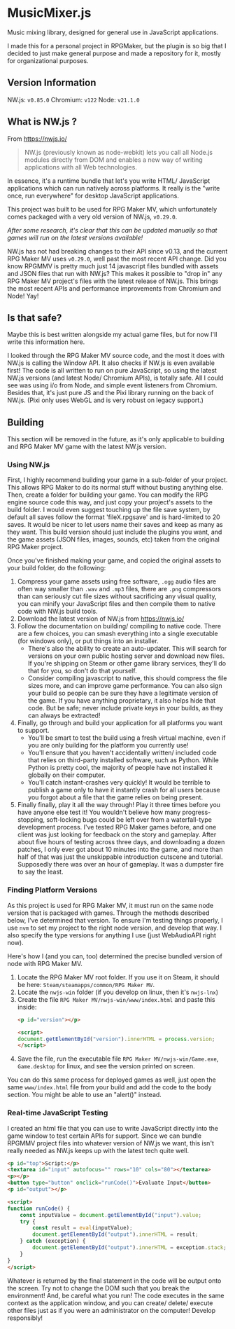 # MusicMixer.js

Music mixing library, designed for general use in JavaScript applications.

I made this for a personal project in RPGMaker, but the plugin is so big that I decided to just make general purpose
and made a repository for it, mostly for organizational purposes.

## Version Information

NW.js: `v0.85.0`
Chromium: `v122`
Node: `v21.1.0`

## What is NW.js ?

From <https://nwjs.io/>
> NW.js (previously known as node-webkit) lets you call all Node.js modules directly from DOM and enables a new way of writing applications with all Web technologies.

In essence, it's a runtime bundle that let's you write HTML/ JavaScript applications which can run natively across platforms. It really is the "write once, run everywhere" for desktop JavaScript applications.

This project was built to be used for RPG Maker MV, which unfortunately comes packaged with a very old version of NW.js, `v0.29.0`.

*After some research, it's clear that this can be updated manually so that games will run on the latest versions available!*

NW.js has not had breaking changes to their API since v0.13, and the current RPG Maker MV uses `v0.29.0`, well past the most recent API change. Did you know RPGMMV is pretty much just 14 javascript files bundled with assets and JSON files that run with NW.js? This makes it possible to "drop in" any RPG Maker MV project's files with the latest release of NW.js. This brings the most recent APIs and performance improvements from Chromium and Node! Yay!

## Is that safe?

Maybe this is best written alongside my actual game files, but for now I'll write this information here.

I looked through the RPG Maker MV source code, and the most it does with NW.js is calling the Window API. It also checks if NW.js is even available first! The code is all written to run on pure JavaScript, so using the latest NW.js versions (and latest Node/ Chromium APIs), is totally safe. All I could see was using i/o from Node, and simple event listeners from Chromium. Besides that, it's just pure JS and the Pixi library running on the back of NW.js. (Pixi only uses WebGL and is very robust on legacy support.)

## Building

This section will be removed in the future, as it's only applicable to building and RPG Maker MV game with the latest NW.js version.

### Using NW.js

First, I highly recommend building your game in a sub-folder of your project. This allows RPG Maker to do its normal stuff without busting anything else. Then, create a folder for building your game. You can modify the RPG engine source code this way, and just copy your project's assets to the build folder. I would even suggest touching up the file save system, by default all saves follow the format 'fileX.rpgsave' and is hard-limited to 20 saves. It would be nicer to let users name their saves and keep as many as they want. This build version should just include the plugins you want, and the game assets (JSON files, images, sounds, etc) taken from the original RPG Maker project.

Once you've finished making your game, and copied the original assets to your build folder, do the following:

1. Compress your game assets using free software, `.ogg` audio files are often way smaller than `.wav` and `.mp3` files, there are `.png` compressors than can seriously cut file sizes without sacrificing any visual quality, you can minify your JavaScript files and then compile them to native code with NW.js build tools.
1. Download the latest version of NW.js from <https://nwjs.io/>
1. Follow the documentation on building/ compiling to native code. There are a few choices, you can smash everything into a single executable (for windows only), or put things into an installer.
    - There's also the ability to create an auto-updater. This will search for versions on your own public hosting server and download new files. If you're shipping on Steam or other game library services, they'll do that for you, so don't do that yourself.
    - Consider compiling javascript to native, this should compress the file sizes more, and can improve game performance. You can also sign your build so people can be sure they have a legitimate version of the game. If you have anything proprietary, it also helps hide that code. But be safe; never include private keys in your builds, as they can always be extracted!
1. Finally, go through and build your application for all platforms you want to support.
    - You'll be smart to test the build using a fresh virtual machine, even if you are only building for the platform you currently use!
    - You'll ensure that you haven't accidentally written/ included code that relies on third-party installed software, such as Python. While Python is pretty cool, the majority of people have not installed it globally on their computer.
    - You'll catch instant-crashes very quickly! It would be terrible to publish a game only to have it instantly crash for all users because you forgot about a file that the game relies on being present.
1. Finally finally, play it all the way through! Play it three times before you have anyone else test it! You wouldn't believe how many progress-stopping, soft-locking bugs could be left over from a waterfall-type development process. I've tested RPG Maker games before, and one client was just looking for feedback on the story and gameplay. After about five hours of testing across three days, and downloading a dozen patches, I only ever got about 10 minutes into the game, and more than half of that was just the unskippable introduction cutscene and tutorial. Supposedly there was over an hour of gameplay. It was a dumpster fire to say the least.

### Finding Platform Versions

As this project is used for RPG Maker MV, it must run on the same node version that is packaged with games. Through the methods described below, I've determined that version. To ensure I'm testing things properly, I use `nvm` to set my project to the right node version, and develop that way. I also specify the type versions for anything I use (just WebAudioAPI right now).

Here's how I (and you can, too) determined the precise bundled version of node with RPG Maker MV.

1. Locate the RPG Maker MV root folder. If you use it on Steam, it should be here: `Steam/steamapps/common/RPG Maker MV`.
2. Locate the `nwjs-win` folder (if you develop on linux, then it's `nwjs-lnx`)
3. Create the file `RPG Maker MV/nwjs-win/www/index.html` and paste this inside:
    ```html
    <p id="version"></p>

    <script>
    document.getElementById("version").innerHTML = process.version;
    </script>
    ```
4. Save the file, run the executable file `RPG Maker MV/nwjs-win/Game.exe`, `Game.desktop` for linux, and see the version printed on screen.

You can do this same process for deployed games as well, just open the same `www/index.html` file from your build and add the code to the body section. You might be able to use an "alert()" instead.

### Real-time JavaScript Testing

I created an html file that you can use to write JavaScript directly into the game window to test certain APIs for support. Since we can bundle RPGMMV project files into whatever version of NW.js we want, this isn't really needed as NW.js keeps up with the latest tech quite well.

```html
<p id="top">Script:</p>
<textarea id="input" autofocus="" rows="10" cols="80"></textarea>
<p></p>
<button type="button" onclick="runCode()">Evaluate Input</button>
<p id="output"></p>

<script>
function runCode() {
    const inputValue = document.getElementById("input").value;
    try {
        const result = eval(inputValue);
        document.getElementById("output").innerHTML = result;
    } catch (exception) {
        document.getElementById("output").innerHTML = exception.stack;
    }
}
</script>
```

Whatever is returned by the final statement in the code will be output onto the screen. Try not to change the DOM such that you break the environment! And, be careful what you run! The code executes in the same context as the application window, and you can create/ delete/ execute other files just as if you were an administrator on the computer! Develop responsibly!
